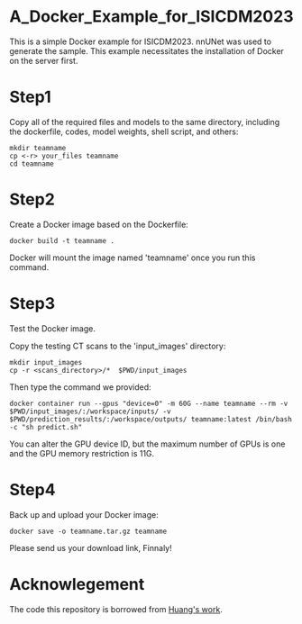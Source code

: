 # A_Docker_Example_for_ISICDM2023
This is a simple Docker example for ISICDM2023. nnUNet was used to generate the sample.
This example necessitates the installation of Docker on the server first.

# Step1

Copy all of the required files and models to the same directory, including the dockerfile, codes, model weights, shell script, and others:
```
mkdir teamname
cp <-r> your_files teamname
cd teamname
```
# Step2
Create a Docker image based on the Dockerfile:
```
docker build -t teamname .
```
Docker will mount the image named 'teamname' once you run this command.

# Step3
Test the Docker image.

Copy the testing CT scans to the 'input_images' directory:
```
mkdir input_images
cp -r <scans_directory>/*  $PWD/input_images
```
Then type the command we provided:
```
docker container run --gpus "device=0" -m 60G --name teamname --rm -v $PWD/input_images/:/workspace/inputs/ -v $PWD/prediction_results/:/workspace/outputs/ teamname:latest /bin/bash -c "sh predict.sh"
```
You can alter the GPU device ID, but the maximum number of GPUs is one and the GPU memory restriction is 11G.


# Step4
Back up and upload your Docker image:
```
docker save -o teamname.tar.gz teamname
```
Please send us your download link, Finnaly!

# Acknowlegement
The code this repository is borrowed from [Huang's work](https://github.com/Ziyan-Huang/FLARE22).
